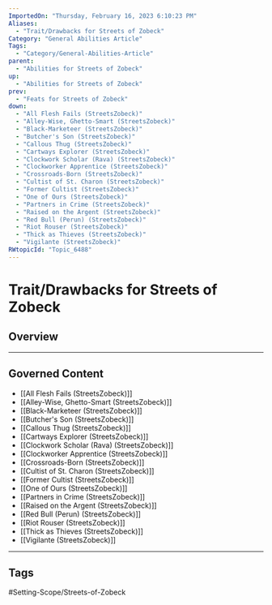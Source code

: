 ```yaml
---
ImportedOn: "Thursday, February 16, 2023 6:10:23 PM"
Aliases:
  - "Trait/Drawbacks for Streets of Zobeck"
Category: "General Abilities Article"
Tags:
  - "Category/General-Abilities-Article"
parent:
  - "Abilities for Streets of Zobeck"
up:
  - "Abilities for Streets of Zobeck"
prev:
  - "Feats for Streets of Zobeck"
down:
  - "All Flesh Fails (StreetsZobeck)"
  - "Alley-Wise, Ghetto-Smart (StreetsZobeck)"
  - "Black-Marketeer (StreetsZobeck)"
  - "Butcher's Son (StreetsZobeck)"
  - "Callous Thug (StreetsZobeck)"
  - "Cartways Explorer (StreetsZobeck)"
  - "Clockwork Scholar (Rava) (StreetsZobeck)"
  - "Clockworker Apprentice (StreetsZobeck)"
  - "Crossroads-Born (StreetsZobeck)"
  - "Cultist of St. Charon (StreetsZobeck)"
  - "Former Cultist (StreetsZobeck)"
  - "One of Ours (StreetsZobeck)"
  - "Partners in Crime (StreetsZobeck)"
  - "Raised on the Argent (StreetsZobeck)"
  - "Red Bull (Perun) (StreetsZobeck)"
  - "Riot Rouser (StreetsZobeck)"
  - "Thick as Thieves (StreetsZobeck)"
  - "Vigilante (StreetsZobeck)"
RWtopicId: "Topic_6488"
---
```

# Trait/Drawbacks for Streets of Zobeck
## Overview
---
## Governed Content
- [[All Flesh Fails (StreetsZobeck)]]
- [[Alley-Wise, Ghetto-Smart (StreetsZobeck)]]
- [[Black-Marketeer (StreetsZobeck)]]
- [[Butcher's Son (StreetsZobeck)]]
- [[Callous Thug (StreetsZobeck)]]
- [[Cartways Explorer (StreetsZobeck)]]
- [[Clockwork Scholar (Rava) (StreetsZobeck)]]
- [[Clockworker Apprentice (StreetsZobeck)]]
- [[Crossroads-Born (StreetsZobeck)]]
- [[Cultist of St. Charon (StreetsZobeck)]]
- [[Former Cultist (StreetsZobeck)]]
- [[One of Ours (StreetsZobeck)]]
- [[Partners in Crime (StreetsZobeck)]]
- [[Raised on the Argent (StreetsZobeck)]]
- [[Red Bull (Perun) (StreetsZobeck)]]
- [[Riot Rouser (StreetsZobeck)]]
- [[Thick as Thieves (StreetsZobeck)]]
- [[Vigilante (StreetsZobeck)]]


---
## Tags
#Setting-Scope/Streets-of-Zobeck


